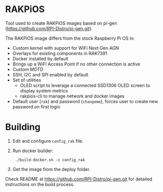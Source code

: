 # RAKPiOS

Tool used to create RAKPiOS images based on pi-gen (https://github.com/RPI-Distro/pi-gen.git).

The RAKPiOS image differs from the stock Raspberry Pi OS in:

* Custom kernel with support for WiFi Next Gen AGN
* Overlays for existing components in RAK7391
* Docker installed by default
* Brings up a WiFi Access Point if no other connection is active
* Custom MOTD
* SSH, I2C and SPI enabled by default
* Set of utilities
  * OLED script to leverage a connected SSD1306 OLED screen to display system metrics
  * rakpios-cli to manage network and docker images
* Default user (`rak`) and password (`changeme`), forces user to create new password on first login

# Building

1. Edit and configure `config_rak` file.
2. Run docker builder:

    ` ./build-docker.sh -c config_rak`

3. Get the image from the deploy folder.

Check README at https://github.com/RPI-Distro/pi-gen.git for detailed instructions on the build process.

